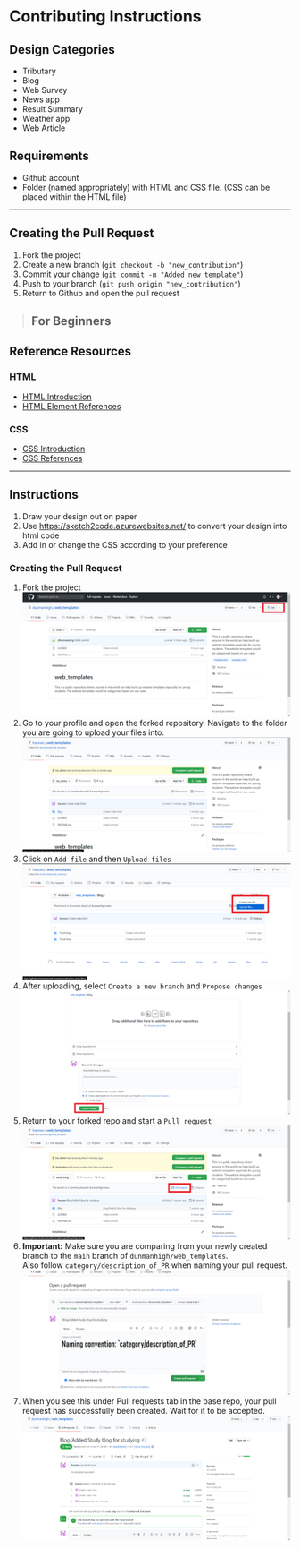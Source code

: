 # Contributing Instructions

## Design Categories

- Tributary
- Blog
- Web Survey
- News app
- Result Summary
- Weather app
- Web Article

## Requirements

- Github account
- Folder (named appropriately) with HTML and CSS file. (CSS can be placed within the HTML file)

---

## Creating the Pull Request

1. Fork the project
2. Create a new branch (`git checkout -b "new_contribution"`)
3. Commit your change (`git commit -m "Added new template"`)
4. Push to your branch (`git push origin "new_contribution"`)
5. Return to Github and open the pull request

>## For Beginners

## Reference Resources

### HTML

- [HTML Introduction](https://www.w3schools.com/html/html_intro.asp)
- [HTML Element References](https://www.w3schools.com/tags/)

### CSS

- [CSS Introduction](https://www.w3schools.com/css/css_intro.asp)
- [CSS References](https://www.w3schools.com/cssref/)

---

## Instructions

1. Draw your design out on paper
2. Use <https://sketch2code.azurewebsites.net/> to convert your design into html code
3. Add in or change the CSS according to your preference

### Creating the Pull Request

1. Fork the project
![ins_fork.png](img/ins_fork.png)
2. Go to your profile and open the forked repository. Navigate to the folder you are going to upload your files into.
![ins_nav.png](img/ins_nav.png)
3. Click on `Add file` and then `Upload files`
![ins_upload.png](img/ins_upload1.png)
4. After uploading, select `Create a new branch` and `Propose changes`
![ins_upload2.png](img/ins_upload2.png)
5. Return to your forked repo and start a `Pull request`
![ins_pr1.png](img/ins_pr1.png)
6. **Important:** Make sure you are comparing from your newly created branch to the `main` branch of `dunmanhigh/web_templates`.<br>
Also follow `category/description_of_PR` when naming your pull request.
![ins_pr2.png](img/ins_pr2.png)
7. When you see this under Pull requests tab in the base repo, your pull request has successfully been created. Wait for it to be accepted.
![ins_pr3.png](img/ins_pr3.png)
